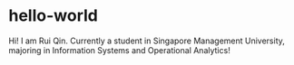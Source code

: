 # hello-world

Hi! I am Rui Qin. Currently a student in Singapore Management University, majoring in Information Systems and Operational Analytics!
